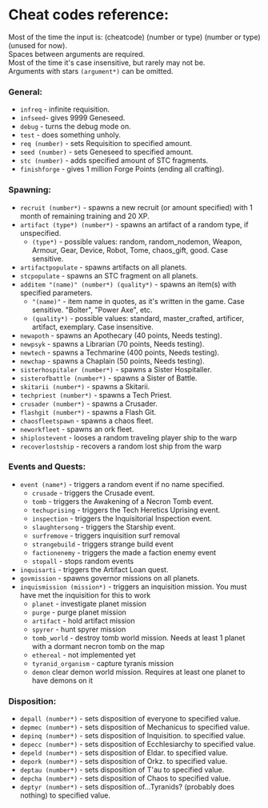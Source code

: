 # Cheat codes reference:
Most of the time the input is: (cheatcode) (number or type) (number or type) (unused for now).  
Spaces between arguments are required.  
Most of the time it's case insensitive, but rarely may not be.  
Arguments with stars `(argument*)` can be omitted.

### General:
- `infreq` - infinite requisition.
- `infseed`- gives 9999 Geneseed.
- `debug` - turns the debug mode on.
- `test` - does something unholy.
- `req (number)` - sets Requisition to specified amount.
- `seed (number)` - sets Geneseed to specified amount.
- `stc (number)` - adds specified amount of STC fragments. 
- `finishforge` - gives 1 million Forge Points (ending all crafting).
### Spawning:
- `recruit (number*)` - spawns a new recruit (or amount specified) with 1 month of remaining training and 20 XP.
- `artifact (type*) (number*)` - spawns an artifact of a random type, if unspecified.
    - `(type*)` - possible values: random, random_nodemon, Weapon, Armour, Gear, Device, Robot, Tome, chaos_gift, good. Case sensitive.
- `artifactpopulate` - spawns artifacts on all planets.
- `stcpopulate` - spawns an STC fragment on all planets.
- `additem "(name)" (number*) (quality*)` - spawns an item(s) with specified parameters.
    - `"(name)"` - item name in quotes, as it's written in the game. Case sensitive. "Bolter", "Power Axe", etc.
    - `(quality*)` - possible values: standard, master_crafted, artificer, artifact, exemplary. Case insensitive.
- `newapoth` - spawns an Apothecary (40 points, Needs testing).
- `newpsyk` - spawns a Librarian (70 points, Needs testing).
- `newtech` - spawns a Techmarine (400 points, Needs testing).
- `newchap` - spawns a Chaplain (50 points, Needs testing).
- `sisterhospitaler (number*)` - spawns a Sister Hospitaller.
- `sisterofbattle (number*)` - spawns a Sister of Battle.
- `skitarii (number*)` - spawns a Skitarii.
- `techpriest (number*)` - spawns a Tech Priest.
- `crusader (number*)` - spawns a Crusader.
- `flashgit (number*)` - spawns a Flash Git.
- `chaosfleetspawn` - spawns a chaos fleet.
- `neworkfleet` - spawns an ork fleet.
- `shiplostevent` - looses a random traveling player ship to the warp
- `recoverlostship` - recovers a random lost ship from the warp

### Events and Quests:
- `event (name*)` - triggers a random event if no name specified.
    - `crusade` - triggers the Crusade event.
    - `tomb` - triggers the Awakening of a Necron Tomb event.
    - `techuprising` - triggers the Tech Heretics Uprising event.
    - `inspection` - triggers the Inquisitorial Inspection event.
    - `slaughtersong` - triggers the Starship event.
    - `surfremove` - triggers inquisition surf removal
    - `strangebuild` - triggers strange build event
    - `factionenemy` - triggers the made a faction enemy event
    - `stopall` - stops random events
- `inquisarti` - triggers the Artifact Loan quest.
- `govmission` - spawns governor missions on all planets.
- `inquismission (mission*)` - triggers an inquisition mission. You must have met the inquisition for this to work
    - `planet` - investigate planet mission
    - `purge` - purge planet mission
    - `artifact` - hold artifact mission
    - `spyrer` - hunt spyrer mission
    - `tomb_world` - destroy tomb world mission. Needs at least 1 planet with a dormant necron tomb on the map
    - `ethereal` - not implemented yet
    - `tyranid_organism` - capture tyranis mission
    - `demon` clear demon world mission. Requires at least one planet to have demons on it

    
### Disposition:
- `depall (number*)` - sets disposition of everyone to specified value.
- `depmec (number*)` - sets disposition of Mechanicus to specified value.
- `depinq (number*)` - sets disposition of Inquisition. to specified value.
- `depecc (number*)` - sets disposition of Ecchlesiarchy to specified value.
- `depeld (number*)` - sets disposition of Eldar. to specified value.
- `depork (number*)` - sets disposition of Orkz. to specified value.
- `deptau (number*)` - sets disposition of T'au to specified value.
- `depcha (number*)` - sets disposition of Chaos to specified value.
- `deptyr (number*)` - sets disposition of...Tyranids? (probably does nothing) to specified value.


